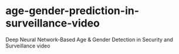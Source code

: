# age-gender-prediction-in-surveillance-video
Deep Neural Network-Based Age &amp; Gender Detection  in Security and Surveillance video 
